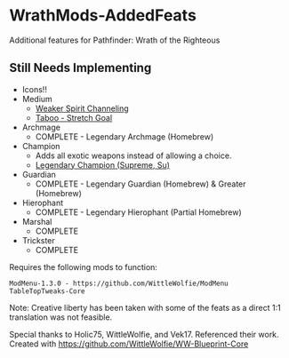 # WrathMods-AddedFeats
Additional features for Pathfinder: Wrath of the Righteous

## Still Needs Implementing
* Icons!!
* Medium
	* [Weaker Spirit Channeling](https://www.d20pfsrd.com/alternative-rule-systems/occult-adventures/occult-classes/Medium/#TOC-Spirit-Su-)
	* [Taboo - Stretch Goal](https://www.d20pfsrd.com/alternative-rule-systems/occult-adventures/occult-classes/Medium/#TOC-Taboo-Ex-)
* Archmage
	* COMPLETE - Legendary Archmage (Homebrew)
* Champion
	* Adds all exotic weapons instead of allowing a choice.
	* [Legendary Champion (Supreme, Su)](https://www.d20pfsrd.com/alternative-rule-systems/occult-adventures/occult-classes/medium/spirits/spirits-paizo-inc/#Champion)
* Guardian
	* COMPLETE - Legendary Guardian (Homebrew) & Greater (Homebrew)
* Hierophant
	* COMPLETE - Legendary Hierophant (Partial Homebrew)
* Marshal
	* COMPLETE
* Trickster
	* COMPLETE

Requires the following mods to function:
```
ModMenu-1.3.0 - https://github.com/WittleWolfie/ModMenu
TableTopTweaks-Core
```


Note: Creative liberty has been taken with some of the feats as a direct 1:1 translation was not feasible.

Special thanks to Holic75, WittleWolfie, and Vek17. Referenced their work.
Created with https://github.com/WittleWolfie/WW-Blueprint-Core